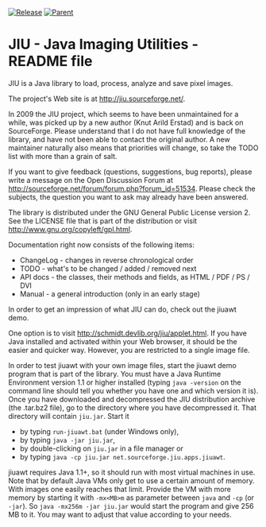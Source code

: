 [![Release](https://jitpack.io/v/umjammer/jiu.svg)](https://jitpack.io/#umjammer/jiu)
 [![Parent](https://img.shields.io/badge/Parent-vavi--image--sandbox-pink)](https://github.com/umjammer/vavi-image-sandbox)
 
# JIU - Java Imaging Utilities - README file

JIU is a Java library to load, process, analyze and save pixel images.

The project's Web site is at <http://jiu.sourceforge.net/>.

In 2009 the JIU project, which seems to have been unmaintained for a while,
was picked up by a new author (Knut Arild Erstad) and is back on SourceForge.
Please understand that I do not have full knowledge of the library, and have
not been able to contact the original author.  A new maintainer naturally also
means that priorities will change, so take the TODO list with more than a
grain of salt.

If you want to give feedback (questions, suggestions, bug reports), 
please write a message on the Open Discussion Forum at 
<http://sourceforge.net/forum/forum.php?forum_id=51534>. Please
check the subjects, the question you want to ask may already have been
answered.

The library is distributed under the GNU General Public License version 
2. See the LICENSE file that is part of the distribution or visit 
<http://www.gnu.org/copyleft/gpl.html>.

Documentation right now consists of the following items:
* ChangeLog - changes in reverse chronological order
* TODO - what's to be changed / added / removed next
* API docs - the classes, their methods and fields, as HTML / PDF / PS / DVI
* Manual - a general introduction (only in an early stage)

In order to get an impression of what JIU can do, check out the jiuawt
demo.

One option is to visit <http://schmidt.devlib.org/jiu/applet.html>.
If you have Java installed and activated within your Web browser, it
should be the easier and quicker way. However, you are restricted to a
single image file.

In order to test jiuawt with your own image files, start the jiuawt demo
program that is part of the library. You must have a Java Runtime Environment
version 1.1 or higher installed (typing `java -version` on the command 
line should tell you whether you have one and which version it is). Once 
you have downloaded and decompressed the JIU distribution archive (the
.tar.bz2 file), go to the directory where you have decompressed it.
That directory will contain `jiu.jar`. Start it

* by typing `run-jiuawt.bat` (under Windows only),
* by typing `java -jar jiu.jar`,
* by double-clicking on `jiu.jar` in a file manager or
* by typing `java -cp jiu.jar net.sourceforge.jiu.apps.jiuawt`.

jiuawt requires Java 1.1+, so it should run with most virtual machines
in use. Note that by default Java VMs only get to use a certain amount
of memory. With images one easily reaches that limit. Provide the VM
with more memory by starting it with `-mx<MB>m` as parameter between `java` and
`-cp` (or `-jar`). So `java -mx256m -jar jiu.jar` would start the program and
give 256 MB to it. You may want to adjust that value according to your
needs.
